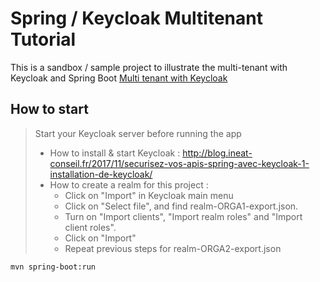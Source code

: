 # Spring / Keycloak Multitenant Tutorial

This is a sandbox / sample project to illustrate the multi-tenant with Keycloak and Spring Boot
[Multi tenant with Keycloak](https://blog.ineat-conseil.fr/2018/11/securisez-vos-apis-spring-avec-keycloak-5-mise-en-place-dune-authentification-multi-domaines/)

## How to start

> Start your Keycloak server before running the app
> * How to install & start Keycloak : http://blog.ineat-conseil.fr/2017/11/securisez-vos-apis-spring-avec-keycloak-1-installation-de-keycloak/
> * How to create a realm for this project :
>   * Click on "Import" in Keycloak main menu
>   * Click on "Select file", and find realm-ORGA1-export.json.
>   * Turn on "Import clients", "Import realm roles" and "Import client roles".
>   * Click on "Import"
>   * Repeat previous steps for realm-ORGA2-export.json

```shell
mvn spring-boot:run
```
